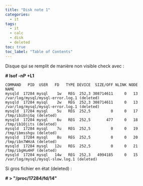 ```yaml
---
title: "Disk note 1"
categories:
  - it
tags:
  - it
  - calc
  - disk
  - deleted
toc: true
toc_label: "Table of Contents"
---
```


Disque qui se remplit de manière non visible check avec :


__# lsof -nP +L1__
```
COMMAND   PID  USER   FD   TYPE DEVICE  SIZE/OFF NLINK NODE
NAME
mysqld  17284 mysql    1w   REG  252,3 308714611     0   13 /var/log/mysql/mysql-error.log.1 (deleted)
mysqld  17284 mysql    2w   REG  252,3 308714611     0   13 /var/log/mysql/mysql-error.log.1 (deleted)
mysqld  17284 mysql    5u   REG  252,5         0     0   17 /tmp/ibiEnjGq (deleted)
mysqld  17284 mysql    6u   REG  252,5       477     0   18 /tmp/ib1Ojits (deleted)
mysqld  17284 mysql    7u   REG  252,5         0     0   19 /tmp/ibmsshgu (deleted)
mysqld  17284 mysql    8u   REG  252,5         0     0   20 /tmp/ibn7WHzA (deleted)
mysqld  17284 mysql   12u   REG  252,5         0     0   21 /tmp/ibgHu4HF (deleted)
mysqld  17284 mysql   14w   REG  252,3   4994185     0   15 /var/log/mysql/mysql-slow.log.1 (deleted)
```

Si gros fichier en état (deleted) :

__# > "/proc/17284/fd/14"__


